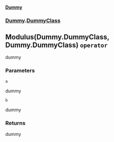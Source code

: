 #### [Dummy](./Dummy.md 'Dummy')
### [Dummy](./Dummy.md#Dummy 'Dummy').[DummyClass](./Dummy-DummyClass.md 'Dummy.DummyClass')
## Modulus(Dummy.DummyClass, Dummy.DummyClass) `operator`
dummy
### Parameters

<a name='Dummy-DummyClass-op_Modulus(Dummy-DummyClass-_Dummy-DummyClass)-a'></a>
`a`

dummy

<a name='Dummy-DummyClass-op_Modulus(Dummy-DummyClass-_Dummy-DummyClass)-b'></a>
`b`

dummy
### Returns
dummy
